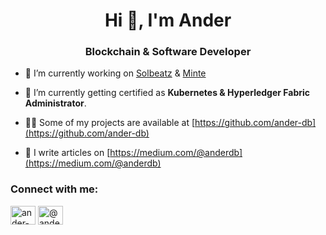 <h1 align="center">Hi 👋, I'm Ander</h1>
<h3 align="center">Blockchain & Software Developer</h3>

- 🔭 I’m currently working on [Solbeatz](https://www.solbeatz.xyz/) & [Minte](https://www.minte.app/)

- 🌱 I’m currently getting certified as **Kubernetes & Hyperledger Fabric Administrator**.

- 👨‍💻 Some of my projects are available at [https://github.com/ander-db](https://github.com/ander-db)

- 📝 I write articles on [https://medium.com/@anderdb](https://medium.com/@anderdb)

<h3 align="left">Connect with me:</h3>
<p align="left">
<a href="https://www.linkedin.com/in/ander-dorado-bol%C3%A9-832881246" target="blank"><img align="center" src="https://raw.githubusercontent.com/rahuldkjain/github-profile-readme-generator/master/src/images/icons/Social/linked-in-alt.svg" alt="ander-dorado-bole-832881246" height="30" width="40" /></a>
<a href="https://medium.com/@anderdb" target="blank"><img align="center" src="https://raw.githubusercontent.com/rahuldkjain/github-profile-readme-generator/master/src/images/icons/Social/medium.svg" alt="@anderdb" height="30" width="40" /></a>
</p>
